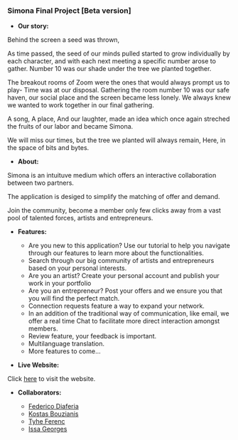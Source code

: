 ### **Simona Final Project [Beta version]**

- **Our story:**

Behind the screen a seed was thrown,

As time passed, the seed of our minds pulled started to grow individually by each character,
and with each next meeting a specific number arose to gather. Number 10 was our shade under
the tree we planted together.

The breakout rooms of Zoom were the ones that would always prompt us to play- Time was at
our disposal. Gathering the room number 10 was our safe haven, our social place and the
screen became less lonely. We always knew we wanted to work together in our final gathering.

A song,
A place,
And our laughter, made an idea which once again streched the fruits of our labor and became
Simona.

We will miss our times, but the tree we planted will always remain,
Here, in the space of bits and bytes.

- **About:**

Simona is an intuituve medium which offers an interactive collaboration between two partners.

The application is desiged to simplify the matching of offer and demand.

Join the community, become a member only few clicks away from a vast pool of talented forces, artists and entrepreneurs.

- **Features:**

  - Are you new to this application? Use our tutorial to help you navigate through our features to learn more about the functionalities.
  - Search through our big community of artists and entrepreneurs based on your personal interests.
  - Are you an artist? Create your personal account and publish your work in your portfolio
  - Are you an entrepreneur? Post your offers and we ensure you that you will find the perfect match.
  - Connection requests feature a way to expand your network.
  - In an addition of the traditional way of communication, like email, we offer a real time Chat to facilitate more direct interaction amongst members.
  - Review feature, your feedback is important.
  - Multilanguage translation.
  - More features to come...

- **Live Website:**

Click [here](https://simona-1973-client.vercel.app/) to visit the website.

- **Collaborators:**

  - [Federico Diaferia](https://github.com/ocirede)
  - [Kostas Bouzianis](https://github.com/KostasBzn)
  - [Tyhe Ferenc](https://github.com/MEINNASTIE)
  - [Issa Georges](https://github.com/issageorges)
